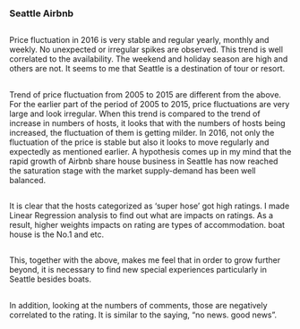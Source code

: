### Seattle Airbnb

##
Price fluctuation in 2016 is very stable and regular yearly, monthly and weekly. No unexpected or irregular spikes are observed. This trend is well correlated to the availability. The weekend and holiday season are high and others are not. It seems to me that Seattle is a destination of tour or resort. 

##
Trend of price fluctuation from 2005 to 2015 are different from the above. For the earlier part of the period of 2005 to 2015, price fluctuations are very large and look irregular. When this trend is compared to the trend of increase in numbers of hosts, it looks that with the numbers of hosts being increased, the fluctuation of them is getting milder. In 2016, not only the fluctuation of the price is stable but also it looks to move regularly and expectedly as mentioned earlier. A hypothesis comes up in my mind that the rapid growth of Airbnb share house business in Seattle has now reached the saturation stage with the market  supply-demand has been well balanced.

##
It is clear that the hosts categorized as ‘super hose’ got high ratings. I made Linear Regression analysis to find out what are impacts on ratings. As a result, higher weights impacts on rating are types of accommodation. boat house is the No.1 and etc.

##
This, together with the above, makes me feel that in order to grow further beyond, it is necessary to find new special experiences particularly in Seattle besides boats.

##
In addition, looking at the numbers of comments, those are negatively correlated to the rating. It is similar to the saying, “no news. good news”.
